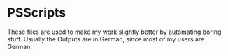# PSScripts
These files are used to make my work slightly better by automating boring stuff.
Usually the Outputs are in German, since most of my users are German.
